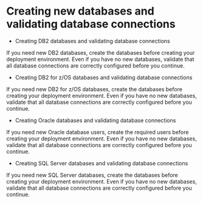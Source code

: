 # Creating new databases and validating database connections

- Creating DB2 databases and validating database connections

If you need new DB2 databases, create the databases before creating your deployment environment. Even if you have no new databases, validate that all database connections are correctly configured before you continue.
- Creating DB2 for z/OS databases and validating database connections

If you need new DB2 for z/OS databases, create the databases before creating your deployment environment. Even if you have no new databases, validate that all database connections are correctly configured before you continue.
- Creating Oracle databases and validating database connections

If you need new Oracle database users, create the required users before creating your deployment environment. Even if you have no new databases, validate that all database connections are correctly configured before you continue.
- Creating SQL Server databases and validating database connections

If you need new SQL Server databases, create the databases before creating your deployment environment. Even if you have no new databases, validate that all database connections are correctly configured before you continue.